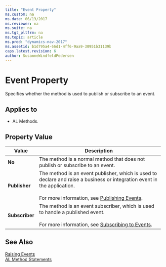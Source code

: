 ```yaml
---
title: "Event Property"
ms.custom: na
ms.date: 06/13/2017
ms.reviewer: na
ms.suite: na
ms.tgt_pltfrm: na
ms.topic: article
ms.prod: "dynamics-nav-2017"
ms.assetid: b1d795a4-66d1-4ff6-9aa9-30951b31139b
caps.latest.revision: 6
author: SusanneWindfeldPedersen
---
```

# Event Property
Specifies whether the method is used to publish or subscribe to an event.  

## Applies to  

-   AL Methods.  

## Property Value  

|Value|Description|  
|-----------|-----------------|  
|**No**|The method is a normal method that does not publish or subscribe to an event.|  
|**Publisher**|The method is an event publisher, which is used to declare and raise a business or integration event in the application.<br /><br /> For more information, see [Publishing Events](Publishing-Events.md).|  
|**Subscriber**|The method is an event subscriber, which is used to handle a published event.<br /><br /> For more information, see [Subscribing to Events](Subscribing-to-Events.md).|  
<!-- //NAV
## Remarks  
 For more information about events, see [Events in Microsoft Dynamics NAV](Events-in-Microsoft-Dynamics-NAV.md).  
-->
## See Also  
 [Raising Events](Raising-Events.md)   
 [AL Method Statements](../devenv-al-method-statements.md)
